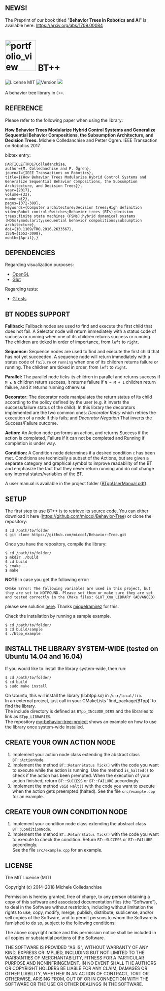 NEWS!
-----------
The Preprint of our book titled "**Behavior Trees in Robotics and AI**" is available here: https://arxiv.org/abs/1709.00084

<img width="100" alt="portfolio_view" src="http://michelecolledanchise.com/BTPPLOGO.png"> BT++ 
====
![License MIT](https://img.shields.io/dub/l/vibe-d.svg) ![Version](https://img.shields.io/badge/version-v1.4-green.svg) <img src="https://travis-ci.org/miccol/Behavior-Tree.svg?branch=master"/>
 <br/>       
A behavior tree library in `C++`.

REFERENCE
------------
Please refer to the following paper when using the library:

**How Behavior Trees Modularize Hybrid Control Systems and Generalize Sequential Behavior Compositions, the Subsumption Architecture, and Decision Trees.** Michele Colledanchise and Petter Ogren. IEEE Transaction on Robotics 2017.

bibtex entry:

`@ARTICLE{TRO17Colledanchise,` <br/>
`author={M. Colledanchise and P. Ögren},` <br/>
`journal={IEEE Transactions on Robotics},` <br/>
`title={{How Behavior Trees Modularize Hybrid Control Systems and Generalize Sequential Behavior Compositions, the Subsumption Architecture, and Decision Trees}},` <br/> 
`year={2017},` <br/>
`volume={33},` <br/>
`number={2},` <br/>
`pages={372-389},` <br/>
`keywords={Computer architecture;Decision trees;High definition video;Robot control;Switches;Behavior trees (BTs);decision trees;finite state machines (FSMs);hybrid dynamical systems (HDSs);modularity;sequential behavior compositions;subsumption architecture}, ` <br/>
`doi={10.1109/TRO.2016.2633567},` <br/>
`ISSN={1552-3098},` <br/>
`month={April},}`<br/>

DEPENDENCIES
------------

Regarding visualization purposes:
* [OpenGL](https://www.opengl.org/)
* [Glut](https://www.opengl.org/resources/libraries/glut/)

Regarding tests:
* [GTests](https://github.com/google/googletest)

BT NODES SUPPORT
----------------
**Fallback:** Fallback nodes are used to find and execute the first child that does not fail. A Selector node will return immediately with a status code of success or running when one of its children returns success or running. The children are ticked in order of importance, from `left` to `right`.

**Sequence:** Sequence nodes are used to find and execute the first child that has not yet succeeded. A sequence node will return immediately with a status code of `failure` or `running` when one of its children returns failure or running. The children are ticked in order, from `left` to `right`.

**Parallel:** The parallel node ticks its children in parallel and returns success if `M ≤ N` children return success, it returns failure if `N − M + 1` children return failure, and it returns running otherwise.

**Decorator:** The decorator node manipulates the return status of its child according to the policy defined by the user (e.g. it inverts the success/failure status of the child). In this library the decorators implemented are the two common ones: *Decorator Retry* which retries the execution of a node if this fails; and *Decorator Negation* That inverts the Success/Failure outcome.

**Action:** An Action node performs an action, and returns Success if the action is completed, Failure if it can not be completed and Running if completion is under way.

**Condition:** A Condition node determines if a desired condition `c` has been met. Conditions are technically a subset of the Actions, but are given a separate category and graphical symbol to improve readability of the BT and emphasize the fact that they never return running and do not change any internal states/variables of the BT.

A user manual is available in the project folder ([BTppUserManual.pdf](https://github.com/miccol/Behavior-Tree/blob/master/BTppUserManual.pdf)).

SETUP
-----------

The first step to use BT++ is to retrieve its source code. You can either download it 
here (https://github.com/miccol/Behavior-Tree) or clone the repository:

`$ cd /path/to/folder` <br/>
`$ git clone https://github.com/miccol/Behavior−Tree.git`

Once you have the repository, compile the library:

`$ cd /path/to/folder/` <br/>
`$ mkdir ./build` <br/>
`$ cd build` <br/>
`$ cmake ..` <br/>
`$ make` <br/>


**NOTE**
In case you get the following error:

`CMake Error: The following variables are used in this project, but they are set to NOTFOUND.
Please set them or make sure they are set and tested correctly in the CMake files:
GLUT_Xmu_LIBRARY (ADVANCED)`

please see solution [here](https://ubuntuforums.org/archive/index.php/t-1703770.html). Thanks [miquelramirez](https://github.com/miquelramirez) for this.


Check the installation by running a sample example.

`$ cd /path/to/folder/` <br/>
`$ cd build/sample` <br/>
`$ ./btpp_example` <br/>

INSTALL THE LIBRARY SYSTEM-WIDE (tested on Ubuntu 14.04 and 16.04)
-------------------------------

If you would like to install the library system-wide, then run:

`$ cd /path/to/folder/` <br/>
`$ cd build` <br/>
`$ sudo make install` <br/>

On Ubuntu, this will install the library (libbtpp.so) in `/usr/local/lib`. <br/>
In an external project, just call in your CMakeLists 'find_package(BTpp)' to find the library. <br/>
The include directory is defined as `BTpp_INCLUDE_DIRS` and the libraries to link as `BTpp_LIBRARIES`.<br/>
The repository [my-behavior-tree-project](https://github.com/miccol/my-behavior-tree-project) shows an example on how to use the library once system-wide installed.


CREATE YOUR OWN ACTION NODE
------
1) Implement your action node class extending the abstract class `BT::ActionNode`.
2) Implement the method `BT::ReturnStatus Tick()` with the code you want to execute while the action is running. Use the method `is_halted()` to check if the action has been prempted. When the execution of your action finished, return `BT::SUCCESS` or `BT::FAILURE` accordingly.  
3) Implement the method `void Halt()` with the code you want to execute when the action gets preempted (halted).
See the file `src/example.cpp` for an example.

CREATE YOUR OWN CONDITION NODE
------
1) Implement your condition node class extending the abstract class `BT::ConditionNode`.
2) Implement the method `BT::ReturnStatus Tick()` with the code you want to execute to check the condition. Return `BT::SUCCESS` or `BT::FAILURE` accordingly.  
See the file `src/example.cpp` for an example.

LICENSE
-------
The MIT License (MIT)

Copyright (c) 2014-2018 Michele Colledanchise

Permission is hereby granted, free of charge, to any person obtaining a copy
of this software and associated documentation files (the "Software"), to deal
in the Software without restriction, including without limitation the rights
to use, copy, modify, merge, publish, distribute, sublicense, and/or sell
copies of the Software, and to permit persons to whom the Software is
furnished to do so, subject to the following conditions:

The above copyright notice and this permission notice shall be included in all
copies or substantial portions of the Software.

THE SOFTWARE IS PROVIDED "AS IS", WITHOUT WARRANTY OF ANY KIND, EXPRESS OR
IMPLIED, INCLUDING BUT NOT LIMITED TO THE WARRANTIES OF MERCHANTABILITY,
FITNESS FOR A PARTICULAR PURPOSE AND NONINFRINGEMENT. IN NO EVENT SHALL THE
AUTHORS OR COPYRIGHT HOLDERS BE LIABLE FOR ANY CLAIM, DAMAGES OR OTHER
LIABILITY, WHETHER IN AN ACTION OF CONTRACT, TORT OR OTHERWISE, ARISING FROM,
OUT OF OR IN CONNECTION WITH THE SOFTWARE OR THE USE OR OTHER DEALINGS IN THE
SOFTWARE.
